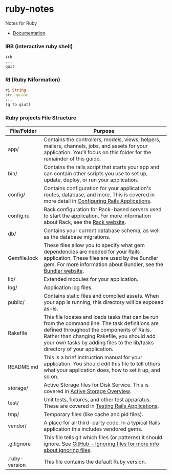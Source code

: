 # ruby-notes
Notes for Ruby
- [Documentation](https://ruby-lang.org)
### IRB (interactive ruby shell)
```ruby
irb
...
quit
```
### RI (Ruby Niformation)
```ruby
ri String
str.upcase
...
(q to qiut)
```
### Ruby projects File Structure
| File/Folder	| Purpose |
| --- | --- |
| app/ | Contains the controllers, models, views, helpers, mailers, channels, jobs, and assets for your application. You'll focus on this folder for the remainder of this guide. |
| bin/	| Contains the rails script that starts your app and can contain other scripts you use to set up, update, deploy, or run your application. |
| config/ |	Contains configuration for your application's routes, database, and more. This is covered in more detail in [Configuring Rails Applications](https://guides.rubyonrails.org/configuring.html). |
| config.ru | Rack configuration for Rack-based servers used to start the application. For more information about Rack, see the [Rack website](https://rack.github.io/). |
| db/	 | Contains your current database schema, as well as the database migrations. |
| Gemfile.lock	|These files allow you to specify what gem dependencies are needed for your Rails application. These files are used by the Bundler gem. For more information about Bundler, see the [Bundler website](https://bundler.io/).
lib/	| Extended modules for your application.
log/	| Application log files.
public/ |	Contains static files and compiled assets. When your app is running, this directory will be exposed as-is.
Rakefile	| This file locates and loads tasks that can be run from the command line. The task definitions are defined throughout the components of Rails. Rather than changing Rakefile, you should add your own tasks by adding files to the lib/tasks directory of your application.
README.md |	This is a brief instruction manual for your application. You should edit this file to tell others what your application does, how to set it up, and so on.
storage/	| Active Storage files for Disk Service. This is covered in [Active Storage Overview](https://guides.rubyonrails.org/active_storage_overview.html).
test/	| Unit tests, fixtures, and other test apparatus. These are covered in [Testing Rails Applications](https://guides.rubyonrails.org/testing.html).
tmp/	| Temporary files (like cache and pid files).
vendor/ |	A place for all third-party code. In a typical Rails application this includes vendored gems.
.gitignore	| This file tells git which files (or patterns) it should ignore. See [GitHub - Ignoring files for more info about ignoring files](https://help.github.com/articles/ignoring-files).
.ruby-version	| This file contains the default Ruby version.
